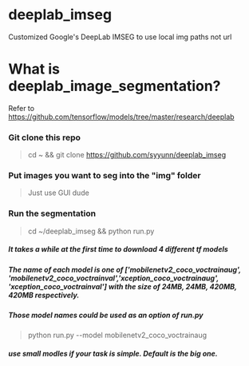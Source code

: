 # deeplab_imseg
Customized Google's DeepLab IMSEG to use local img paths not url 


# What is deeplab_image_segmentation?
Refer to https://github.com/tensorflow/models/tree/master/research/deeplab

### Git clone this repo
> cd ~ && git clone https://github.com/syyunn/deeplab_imseg

### Put images you want to seg into the "img" folder 
> Just use GUI dude

### Run the segmentation 
> cd ~/deeplab_imseg && python run.py

##### It takes a while at the first time to download 4 different tf models

##### The name of each model is one of ['mobilenetv2_coco_voctrainaug', 'mobilenetv2_coco_voctrainval','xception_coco_voctrainaug', 'xception_coco_voctrainval'] with the size of 24MB, 24MB, 420MB, 420MB respectively.

##### Those model names could be used as an option of run.py 

> python run.py --model mobilenetv2_coco_voctrainaug

##### use small modles if your task is simple. Default is the big one. 
